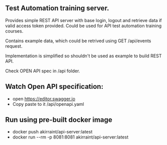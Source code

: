 ## Test Automation training server.

Provides simple REST API server with base login, logout and retrieve data if valid access token provided.
Could be used for API test automation training courses.

Contains example data, which could be retrived using GET /api/events request.

Implementation is simplified so shouldn't be used as example to build REST API.

Check OPEN API spec in /api folder.

## Watch Open API specification: 

- open https://editor.swagger.io
- Copy paste to it /api/openapi.yaml

## Run using pre-built docker image

- docker push akirraint/api-server:latest
- docker run --rm -p 8081:8081 akirraint/api-server:latest
